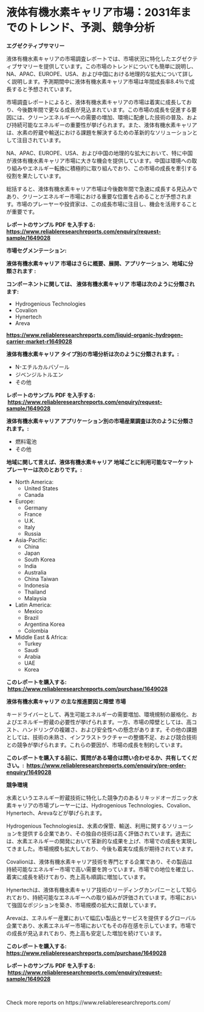 <p><h1>液体有機水素キャリア市場：2031年までのトレンド、予測、競争分析</h1></p><p><strong>エグゼクティブサマリー</strong></p>
<p><p>液体有機水素キャリアの市場調査レポートでは、市場状況に特化したエグゼクティブサマリーを提供しています。この市場のトレンドについても簡単に説明し、NA、APAC、EUROPE、USA、および中国における地理的な拡大について詳しく説明します。予測期間中に液体有機水素キャリア市場は年間成長率8.4％で成長すると予想されています。</p><p>市場調査レポートによると、液体有機水素キャリアの市場は着実に成長しており、今後数年間で更なる成長が見込まれています。この市場の成長を促進する要因には、クリーンエネルギーへの需要の増加、環境に配慮した技術の普及、および持続可能なエネルギーの重要性が挙げられます。また、液体有機水素キャリアは、水素の貯蔵や輸送における課題を解決するための革新的なソリューションとして注目されています。</p><p>NA、APAC、EUROPE、USA、および中国の地理的な拡大において、特に中国が液体有機水素キャリア市場に大きな機会を提供しています。中国は環境への取り組みやエネルギー転換に積極的に取り組んでおり、この市場の成長を牽引する役割を果たしています。</p><p>総括すると、液体有機水素キャリア市場は今後数年間で急速に成長する見込みであり、クリーンエネルギー市場における重要な位置を占めることが予想されます。市場のプレーヤーや投資家は、この成長市場に注目し、機会を活用することが重要です。</p></p>
<p><strong>レポートのサンプル PDF を入手する: <a href="https://www.reliableresearchreports.com/enquiry/request-sample/1649028">https://www.reliableresearchreports.com/enquiry/request-sample/1649028</a></strong></p>
<p><strong>市場セグメンテーション:</strong></p>
<p><strong> 液体有機水素キャリア 市場はさらに概要、展開、アプリケーション、地域に分類されます :</strong></p>
<p><strong>コンポーネントに関しては、 液体有機水素キャリア 市場は次のように分類されます: &nbsp;</strong></p>
<p><ul><li>Hydrogenious Technologies</li><li>Covalion</li><li>Hynertech</li><li>Areva</li></ul></p>
<p><strong><a href="https://www.reliableresearchreports.com/liquid-organic-hydrogen-carrier-market-r1649028">https://www.reliableresearchreports.com/liquid-organic-hydrogen-carrier-market-r1649028</a></strong></p>
<p><strong> 液体有機水素キャリア タイプ別の市場分析は次のように分類されます。:</strong></p>
<p><ul><li>N-エチルカルバゾール</li><li>ジベンジルトルエン</li><li>その他</li></ul></p>
<p><strong>レポートのサンプル PDF を入手する: &nbsp;<a href="https://www.reliableresearchreports.com/enquiry/request-sample/1649028">https://www.reliableresearchreports.com/enquiry/request-sample/1649028</a></strong></p>
<p><strong> 液体有機水素キャリア アプリケーション別の市場産業調査は次のように分類されます。:</strong></p>
<p><ul><li>燃料電池</li><li>その他</li></ul></p>
<p><strong>地域に関して言えば、液体有機水素キャリア 地域ごとに利用可能なマーケットプレーヤーは次のとおりです。:</strong></p>
<p><ul>
    <li>
        North America:
        <ul>
            <li>United States</li>
            <li>Canada</li>
        </ul>
    </li>
    <li>
        Europe:
        <ul>
            <li>Germany</li>
            <li>France</li>
            <li>U.K.</li>
            <li>Italy</li>
            <li>Russia</li>
        </ul>
    </li>
    <li>
        Asia-Pacific:
        <ul>
            <li>China</li>
            <li>Japan</li>
            <li>South Korea</li>
            <li>India</li>
            <li>Australia</li>
            <li>China Taiwan</li>
            <li>Indonesia</li>
            <li>Thailand</li>
            <li>Malaysia</li>
        </ul>
    </li>
    <li>
        Latin America:
        <ul>
            <li>Mexico</li>
            <li>Brazil</li>
            <li>Argentina Korea</li>
            <li>Colombia</li>
        </ul>
    </li>
    <li>
        Middle East & Africa:
        <ul>
            <li>Turkey</li>
            <li>Saudi</li>
            <li>Arabia</li>
            <li>UAE</li>
            <li>Korea</li>
        </ul>
    </li>
    </ul></p>
<p><strong>このレポートを購入する: &nbsp;<a href="https://www.reliableresearchreports.com/purchase/1649028">https://www.reliableresearchreports.com/purchase/1649028</a></strong></p>
<p><strong>液体有機水素キャリア の主な推進要因と障壁 市場</strong></p>
<p><p>キードライバーとして、再生可能エネルギーの需要増加、環境規制の厳格化、およびエネルギー貯蔵の必要性が挙げられます。一方、市場の障壁としては、高コスト、ハンドリングの複雑さ、および安全性への懸念があります。その他の課題としては、技術の未熟さ、インフラストラクチャーの整備不足、および競合技術との競争が挙げられます。これらの要因が、市場の成長を制約しています。</p></p>
<p><strong>このレポートを購入する前に、質問がある場合は問い合わせるか、共有してください。:&nbsp; <a href="https://www.reliableresearchreports.com/enquiry/pre-order-enquiry/1649028">https://www.reliableresearchreports.com/enquiry/pre-order-enquiry/1649028</a></strong></p>
<p><strong>競争環境</strong></p>
<p><p>水素というエネルギー貯蔵技術に特化した競争力のあるリキッドオーガニック水素キャリアの市場プレーヤーには、Hydrogenious Technologies、Covalion、Hynertech、Arevaなどが挙げられます。 </p><p>Hydrogenious Technologiesは、水素の保管、輸送、利用に関するソリューションを提供する企業であり、その独自の技術は高く評価されています。過去には、水素エネルギーの開発において革新的な成果を上げ、市場での成長を実現してきました。市場規模も拡大しており、今後も着実な成長が期待されています。</p><p>Covalionは、液体有機水素キャリア技術を専門とする企業であり、その製品は持続可能なエネルギー市場で高い需要を誇っています。市場での地位を確立し、着実に成長を続けており、売上高も順調に増加しています。</p><p>Hynertechは、液体有機水素キャリア技術のリーディングカンパニーとして知られており、持続可能なエネルギーへの取り組みが評価されています。市場において強固なポジションを築き、市場規模の拡大に貢献しています。</p><p>Arevaは、エネルギー産業において幅広い製品とサービスを提供するグローバル企業であり、水素エネルギー市場においてもその存在感を示しています。市場での成長が見込まれており、売上高も安定した増加を続けています。</p></p>
<p><strong>このレポートを購入する: &nbsp; <a href="https://www.reliableresearchreports.com/purchase/1649028">https://www.reliableresearchreports.com/purchase/1649028</a></strong></p>
<p><strong>レポートのサンプル PDF を入手する: &nbsp;<a href="https://www.reliableresearchreports.com/enquiry/request-sample/1649028">https://www.reliableresearchreports.com/enquiry/request-sample/1649028</a></strong><strong></strong></p>
<p>&nbsp;</p>
<p>Check more reports on https://www.reliableresearchreports.com/</p>